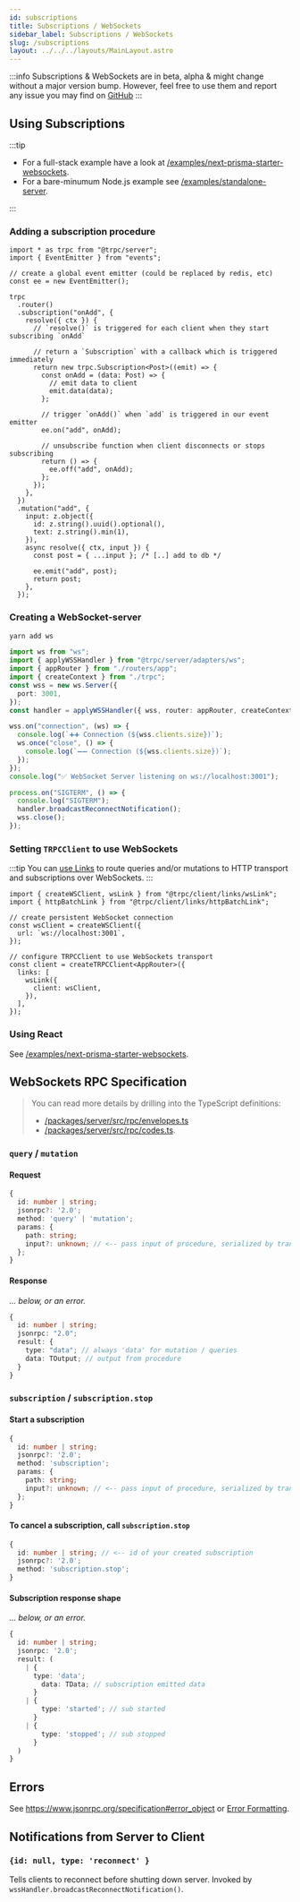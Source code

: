 ```yaml
---
id: subscriptions
title: Subscriptions / WebSockets
sidebar_label: Subscriptions / WebSockets
slug: /subscriptions
layout: ../../../layouts/MainLayout.astro
---
```


:::info
Subscriptions & WebSockets are in beta, alpha & might change without a major version bump. However, feel free to use them and report any issue you may find on [GitHub](https://github.com/trpc/trpc)
:::

## Using Subscriptions

:::tip

- For a full-stack example have a look at [/examples/next-prisma-starter-websockets](https://github.com/trpc/trpc/tree/main/examples/next-prisma-starter-websockets).
- For a bare-minumum Node.js example see [/examples/standalone-server](https://github.com/trpc/trpc/tree/main/examples/standalone-server).

:::

### Adding a subscription procedure

```tsx
import * as trpc from "@trpc/server";
import { EventEmitter } from "events";

// create a global event emitter (could be replaced by redis, etc)
const ee = new EventEmitter();

trpc
  .router()
  .subscription("onAdd", {
    resolve({ ctx }) {
      // `resolve()` is triggered for each client when they start subscribing `onAdd`

      // return a `Subscription` with a callback which is triggered immediately
      return new trpc.Subscription<Post>((emit) => {
        const onAdd = (data: Post) => {
          // emit data to client
          emit.data(data);
        };

        // trigger `onAdd()` when `add` is triggered in our event emitter
        ee.on("add", onAdd);

        // unsubscribe function when client disconnects or stops subscribing
        return () => {
          ee.off("add", onAdd);
        };
      });
    },
  })
  .mutation("add", {
    input: z.object({
      id: z.string().uuid().optional(),
      text: z.string().min(1),
    }),
    async resolve({ ctx, input }) {
      const post = { ...input }; /* [..] add to db */

      ee.emit("add", post);
      return post;
    },
  });
```

### Creating a WebSocket-server

```bash
yarn add ws
```

```ts
import ws from "ws";
import { applyWSSHandler } from "@trpc/server/adapters/ws";
import { appRouter } from "./routers/app";
import { createContext } from "./trpc";
const wss = new ws.Server({
  port: 3001,
});
const handler = applyWSSHandler({ wss, router: appRouter, createContext });

wss.on("connection", (ws) => {
  console.log(`➕➕ Connection (${wss.clients.size})`);
  ws.once("close", () => {
    console.log(`➖➖ Connection (${wss.clients.size})`);
  });
});
console.log("✅ WebSocket Server listening on ws://localhost:3001");

process.on("SIGTERM", () => {
  console.log("SIGTERM");
  handler.broadcastReconnectNotification();
  wss.close();
});
```

### Setting `TRPCClient` to use WebSockets

:::tip
You can [use Links](../client/links.md) to route queries and/or mutations to HTTP transport and subscriptions over WebSockets.
:::

```tsx
import { createWSClient, wsLink } from "@trpc/client/links/wsLink";
import { httpBatchLink } from "@trpc/client/links/httpBatchLink";

// create persistent WebSocket connection
const wsClient = createWSClient({
  url: `ws://localhost:3001`,
});

// configure TRPCClient to use WebSockets transport
const client = createTRPCClient<AppRouter>({
  links: [
    wsLink({
      client: wsClient,
    }),
  ],
});
```

### Using React

See [/examples/next-prisma-starter-websockets](https://github.com/trpc/trpc/tree/main/examples/next-prisma-starter-websockets).

## WebSockets RPC Specification

> You can read more details by drilling into the TypeScript definitions:
>
> - [/packages/server/src/rpc/envelopes.ts](https://github.com/trpc/trpc/tree/main/packages/server/src/rpc/envelopes.ts)
> - [/packages/server/src/rpc/codes.ts](https://github.com/trpc/trpc/tree/main/packages/server/src/rpc/codes.ts).

### `query` / `mutation`

#### Request

```ts
{
  id: number | string;
  jsonrpc?: '2.0';
  method: 'query' | 'mutation';
  params: {
    path: string;
    input?: unknown; // <-- pass input of procedure, serialized by transformer
  };
}
```

#### Response

_... below, or an error._

```ts
{
  id: number | string;
  jsonrpc: "2.0";
  result: {
    type: "data"; // always 'data' for mutation / queries
    data: TOutput; // output from procedure
  }
}
```

### `subscription` / `subscription.stop`

#### Start a subscription

```ts
{
  id: number | string;
  jsonrpc?: '2.0';
  method: 'subscription';
  params: {
    path: string;
    input?: unknown; // <-- pass input of procedure, serialized by transformer
  };
}
```

#### To cancel a subscription, call `subscription.stop`

```ts
{
  id: number | string; // <-- id of your created subscription
  jsonrpc?: '2.0';
  method: 'subscription.stop';
}
```

#### Subscription response shape

_... below, or an error._

```ts
{
  id: number | string;
  jsonrpc: '2.0';
  result: (
    | {
      type: 'data';
        data: TData; // subscription emitted data
      }
    | {
        type: 'started'; // sub started
      }
    | {
        type: 'stopped'; // sub stopped
      }
  )
}
```

## Errors

See https://www.jsonrpc.org/specification#error_object or [Error Formatting](../server/error-formatting.md).

## Notifications from Server to Client

### `{id: null, type: 'reconnect' }`

Tells clients to reconnect before shutting down server. Invoked by `wssHandler.broadcastReconnectNotification()`.
